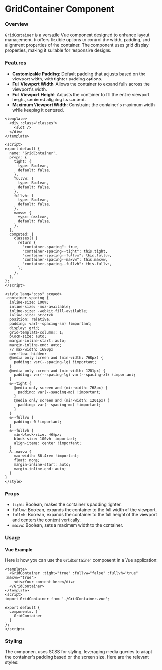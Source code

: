 # GridContainer Component

### Overview
`GridContainer` is a versatile Vue component designed to enhance layout management. It offers flexible options to control the width, padding, and alignment properties of the container. The component uses grid display properties, making it suitable for responsive designs.

### Features
- **Customizable Padding**: Default padding that adjusts based on the viewport width, with tighter padding options.
- **Full Viewport Width**: Allows the container to expand fully across the viewport's width.
- **Full Viewport Height**: Adjusts the container to fill the entire viewport height, centered aligning its content.
- **Maximum Viewport Width**: Constrains the container's maximum width while keeping it centered.

``` 
<template>
  <div :class="classes">
    <slot />
  </div>
</template>

<script>
export default {
  name: "GridContainer",
  props: {
    tight: {
      type: Boolean,
      default: false,
    },
    fullvw: {
      type: Boolean,
      default: false,
    },
    fullvh: {
      type: Boolean,
      default: false,
    },
    maxvw: {
      type: Boolean,
      default: false,
    },
  },
  computed: {
    classes() {
      return {
        "container-spacing": true,
        "container-spacing--tight": this.tight,
        "container-spacing--fullvw": this.fullvw,
        "container-spacing--maxvw": this.maxvw,
        "container-spacing--fullvh": this.fullvh,
      };
    },
  },
};
</script>

<style lang="scss" scoped>
.container-spacing {
  inline-size: 100%;
  inline-size: -moz-available;
  inline-size: -webkit-fill-available;
  inline-size: stretch;
  position: relative;
  padding: var(--spacing-sm) !important;
  display: grid;
  grid-template-columns: 1;
  block-size: auto;
  margin-inline-start: auto;
  margin-inline-end: auto;
  // max-width: 1680px;
  overflow: hidden;
  @media only screen and (min-width: 768px) {
    padding: var(--spacing-lg) !important;
  }
  @media only screen and (min-width: 1201px) {
    padding: var(--spacing-lg) var(--spacing-xl) !important;
  }
  &--tight {
    @media only screen and (min-width: 768px) {
      padding: var(--spacing-md) !important;
    }
    @media only screen and (min-width: 1201px) {
      padding: var(--spacing-md) !important;
    }
  }
  &--fullvw {
    padding: 0 !important;
  }
  &--fullvh {
    min-block-size: 468px;
    block-size: 100vh !important;
    align-items: center !important;
  }
  &--maxvw {
    max-width: 86.4rem !important;
    float: none;
    margin-inline-start: auto;
    margin-inline-end: auto;
  }
}
</style>

```

### Props
- `tight`: Boolean, makes the container's padding tighter.
- `fullvw`: Boolean, expands the container to the full width of the viewport.
- `fullvh`: Boolean, expands the container to the full height of the viewport and centers the content vertically.
- `maxvw`: Boolean, sets a maximum width to the container.

### Usage

#### Vue Example
Here is how you can use the `GridContainer` component in a Vue application:

```
<template>
  <GridContainer :tight="true" :fullvw="false" :fullvh="true" :maxvw="true">
    <div>Your content here</div>
  </GridContainer>
</template>
<script>
import GridContainer from './GridContainer.vue';

export default {
  components: {
    GridContainer
  }
};
</script>
```

### Styling
The component uses SCSS for styling, leveraging media queries to adapt the container's padding based on the screen size. Here are the relevant styles:

